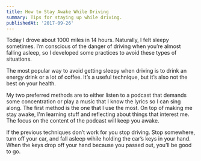 ```yaml
---
title: How to Stay Awake While Driving
summary: Tips for staying up while driving.
publishedAt: '2017-09-26'
---
```


Today I drove about 1000 miles in 14 hours. Naturally, I felt sleepy sometimes. I’m conscious of the danger of driving when you’re almost falling asleep, so I developed some practices to avoid these types of situations.

The most popular way to avoid getting sleepy when driving is to drink an energy drink or a lot of coffee. It’s a useful technique, but it’s also not the best on your health.

My two preferred methods are to either listen to a podcast that demands some concentration or play a music that I know the lyrics so I can sing along. The first method is the one that I use the most. On top of making me stay awake, I'm learning stuff and reflecting about things that interest me. The focus on the content of the podcast will keep you awake.

If the previous techniques don’t work for you stop driving. Stop somewhere, turn off your car, and fall asleep wihile holding the car’s keys in your hand. When the keys drop off your hand because you passed out, you’ll be good to go.
